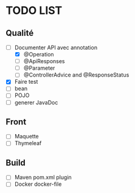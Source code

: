 # TODO LIST

## Qualité

- [ ] Documenter API avec annotation
  - [x] @Operation
  - [ ] @ApiResponses
  - [ ] @Parameter
  - [ ] @ControllerAdvice and @ResponseStatus
- [x] Faire test
- [ ] bean
- [ ] POJO
- [ ] generer JavaDoc

## Front

- [ ] Maquette
- [ ] Thymeleaf

## Build

- [ ] Maven pom.xml plugin
- [ ] Docker docker-file
